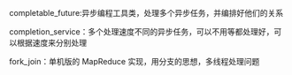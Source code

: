 completable_future:异步编程工具类，处理多个异步任务，并编排好他们的关系

completion_service：多个处理速度不同的异步任务，可以不用等都处理好，可以根据速度来分别处理

fork_join：单机版的 MapReduce 实现，用分支的思想，多线程处理问题